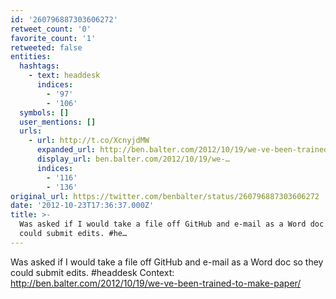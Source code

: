 ```yaml
---
id: '260796887303606272'
retweet_count: '0'
favorite_count: '1'
retweeted: false
entities:
  hashtags:
    - text: headdesk
      indices:
        - '97'
        - '106'
  symbols: []
  user_mentions: []
  urls:
    - url: http://t.co/XcnyjdMW
      expanded_url: http://ben.balter.com/2012/10/19/we-ve-been-trained-to-make-paper/
      display_url: ben.balter.com/2012/10/19/we-…
      indices:
        - '116'
        - '136'
original_url: https://twitter.com/benbalter/status/260796887303606272
date: '2012-10-23T17:36:37.000Z'
title: >-
  Was asked if I would take a file off GitHub and e-mail as a Word doc so they
  could submit edits. #he…
---
```


Was asked if I would take a file off GitHub and e-mail as a Word doc so they could submit edits. #headdesk Context: http://ben.balter.com/2012/10/19/we-ve-been-trained-to-make-paper/